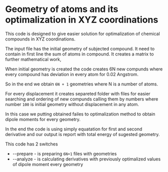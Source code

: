 # Geometry of atoms and its optimalization in XYZ coordinations

This code is designed to give easier solution for optimalization of chemical compounds in XYZ coordinations. 

The input file has the initial geometry of subjected compound. It need to contain in first line the sum of atoms in compound. It creates a matrix to further mathematical work, 

When initial geometry is created the code creates 6N new compunds where every compound has deviation in every atom for 0.02 Angstrom. 

So in the end we obtain `6N + 1` geometries where N is a number of atoms. 

For every displacement it creates separeted folder with files for easier searching and ordering of new compunds calling them by numbers where number `100` is initial geometry without displacement in any atom.

In this case we putting obtained failes to optimalization method to obtain dipole moments for every geometry. 


In the end the code is using simply equatation for first and second derivative and our output is report with total energy of sugested geometry.


This code has 2 switches

- --prepare - is preparing `6N+1` files with geometries
- --analyze - is calculating derivatives with previously optimalized values of dipole moment every geometry
